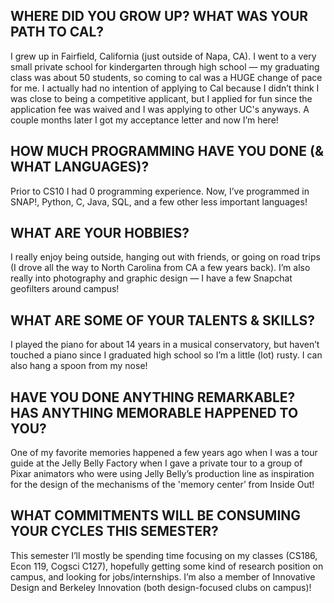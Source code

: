 ## WHERE DID YOU GROW UP? WHAT WAS YOUR PATH TO CAL?
I grew up in Fairfield, California (just outside of Napa, CA). I went to a very small private school for kindergarten through high school — my graduating class was about 50 students, so coming to cal was a HUGE change of pace for me. I actually had no intention of applying to Cal because I didn’t think I was close to being a competitive applicant, but I applied for fun since the application fee was waived and I was applying to other UC's anyways. A couple months later I got my acceptance letter and now I’m here!

## HOW MUCH PROGRAMMING HAVE YOU DONE (& WHAT LANGUAGES)?
Prior to CS10 I had 0 programming experience. Now, I’ve programmed in SNAP!, Python, C, Java, SQL, and a few other less important languages!

## WHAT ARE YOUR HOBBIES?
I really enjoy being outside, hanging out with friends, or going on road trips (I drove all the way to North Carolina from CA a few years back). I’m also really into photography and graphic design — I have a few Snapchat geofilters around campus!

## WHAT ARE SOME OF YOUR TALENTS & SKILLS?
I played the piano for about 14 years in a musical conservatory, but haven’t touched a piano since I graduated high school so I’m a little (lot) rusty. I can also hang a spoon from my nose! 

## HAVE YOU DONE ANYTHING REMARKABLE? HAS ANYTHING MEMORABLE HAPPENED TO YOU?
One of my favorite memories happened a few years ago when I was a tour guide at the Jelly Belly Factory when I gave a private tour to a group of Pixar animators who were using Jelly Belly’s production line as inspiration for the design of the mechanisms of the 'memory center’ from Inside Out!

## WHAT COMMITMENTS WILL BE CONSUMING YOUR CYCLES THIS SEMESTER?
This semester I’ll mostly be spending time focusing on my classes (CS186, Econ 119, Cogsci C127), hopefully getting some kind of research position on campus, and looking for jobs/internships. I’m also a member of Innovative Design and Berkeley Innovation (both design-focused clubs on campus)!
